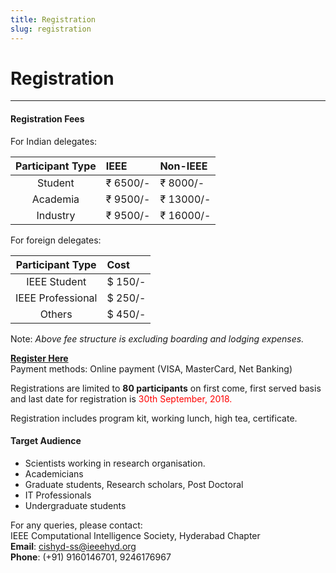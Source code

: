 ```yaml
---
title: Registration
slug: registration
---
```

# Registration
---
#### Registration Fees
For Indian delegates:  
  
| Participant Type | IEEE     | Non-IEEE  |
| :--------------: | :------- | :-------- |
| Student          | ₹ 6500/- | ₹ 8000/-  |
| Academia         | ₹ 9500/- | ₹ 13000/- |
| Industry         | ₹ 9500/- | ₹ 16000/- |
  
For foreign delegates: 

| Participant Type  | Cost    |
| :---------------: | :------ |
| IEEE Student      | $ 150/- |
| IEEE Professional | $ 250/- |
| Others            | $ 450/- |
  
Note: *Above fee structure is excluding boarding and lodging expenses.*  
  
[**Register Here**](https://www.payumoney.com/events/#/buyTickets/cis-ss2018)  
Payment methods: Online payment (VISA, MasterCard, Net Banking)  
  
Registrations are limited to **80 participants** on first come, first served basis and last date for registration is <span style="color: red; ">30th September, 2018.</span>  
  
Registration includes program kit, working lunch, high tea, certificate.  
  
#### Target Audience  
* Scientists working in research organisation.
* Academicians
* Graduate students, Research scholars, Post Doctoral
* IT Professionals
* Undergraduate students
  
For any queries, please contact:  
IEEE Computational Intelligence Society, Hyderabad Chapter  
**Email**: cishyd-ss@ieeehyd.org  
**Phone**: (+91) 9160146701, 9246176967